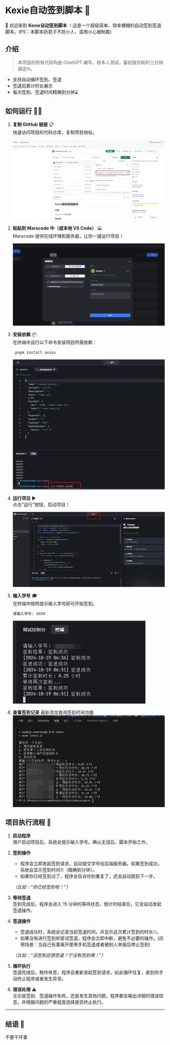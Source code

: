 # Kexie自动签到脚本 🦚

👋 欢迎来到 **Kexie自动签到脚本** ！这是一个超级简单、效率爆棚的自动签到签退脚本。(PS：本脚本防君子不防小人，滥用小心被制裁)

## 介绍

> 本项目的所有代码均由 ChatGPT 编写，经本人测试，最初版仅耗时三分钟搞定🤓。

- 支持自动循环签到、签退
- 签退后累计时长展示
- 每次签到、签退时间精确到分钟⌛️

## 如何运行 🏃‍♂️

1. **复制 GitHub 链接** 📋  
   快速访问项目的代码仓库，复制项目地址。
   
   ![alt text](/assets/image1.png)

2. **粘贴到 Marscode 中（或本地 VS Code）** 💻  
   Marscode 提供在线环境和服务器，让你一键运行项目！  
   
   ![alt text](/assets/image2.png)

3. **安装依赖** 📦  
   在终端中运行以下命令安装项目所需依赖：

   ```bash
    pnpm install axios
   ```
   
   ![alt text](/assets/image3.png)

4. **运行项目** ▶️  
   点击“运行”按钮，启动项目！  

   ![alt text](/assets/image4.png)

5. **输入学号** 🎓  
   在终端中按照提示输入学号即可开始签到。

   ```bash
   请输入学号: XXXX
   ```
   ![alt text](/assets/image5.png)
6. **查看签到记录**
   最新添加查询签到时间功能
   ![alt text](/assets/image6.png)

## 项目执行流程 🔄

1. **启动程序**  
   用户启动项目后，系统会提示输入学号。确认无误后，脚本开始工作。

2. **签到操作**  
   - 程序会立即发起签到请求，自动提交学号给后端服务器。如果签到成功，系统会显示签到时间⏰（精确到分钟）。
   - 如果你已经签到过了，程序会告诉你别重复了，还会自动跳到下一步。  
   
   _（比如：“你已经签到啦！”）_

3. **等待签退**  
   签到完成后，程序会进入 15 分钟的等待状态，倒计时结束后，它会自动发起签退操作。

4. **签退操作**  
   - 签退成功时，系统会记录当前签退时间，并显示这次累计签到的时长⏱。
   - 如果没有进行签到却尝试签退，程序会立即中断，避免不必要的操作。(应用场景：当自己有事离开使用手机签退或者被别人举报后停止签到)

   _（比如：“没签到还想签退？宁没有签到噢！”）_

5. **循环执行**  
   签退完成后，稍作休息，程序会重新发起签到请求，如此循环往复，直到你手动终止程序或者发生异常。

6. **错误处理** ⚠️  
   无论是签到、签退操作失败，还是发生其他问题，程序都会输出详细的错误信息，并根据问题的严重程度选择是否终止执行。

---

## 结语 🌟

不要干坏事